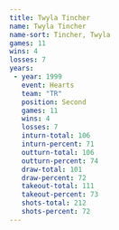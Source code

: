 ```yaml
---
title: Twyla Tincher
name: Twyla Tincher
name-sort: Tincher, Twyla
games: 11
wins: 4
losses: 7
years:
 - year: 1999
   event: Hearts
   team: "TR"
   position: Second
   games: 11
   wins: 4
   losses: 7
   inturn-total: 106
   inturn-percent: 71
   outturn-total: 106
   outturn-percent: 74
   draw-total: 101
   draw-percent: 72
   takeout-total: 111
   takeout-percent: 73
   shots-total: 212
   shots-percent: 72
---
```

